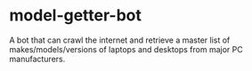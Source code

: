 # model-getter-bot
A bot that can crawl the internet and retrieve a master list of makes/models/versions of laptops and desktops from major PC manufacturers.
